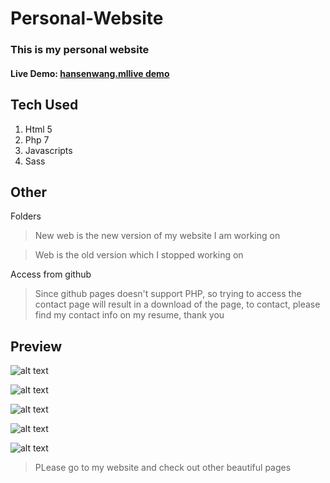 # Personal-Website
### This is my personal website
#### Live Demo: [hansenwang.mllive demo](http://www.hansenwang.ml)

## Tech Used
1. Html 5
2. Php 7
3. Javascripts
4. Sass

## Other
Folders
>New web is the new version of my website I am working on

>Web is the old version which I stopped working on

Access from github
>Since github pages doesn't support PHP, so trying to access the contact page will result in a download of the page, to contact, please find my contact info on my resume, thank you

## Preview
![alt text](https://WangHansen.github.io/img/designs/1.png "Main Page")

![alt text](https://WangHansen.github.io/img/designs/2.png "Main Page")

![alt text](https://WangHansen.github.io/img/designs/3.png "Main Page")

![alt text](https://WangHansen.github.io/img/designs/4.png "Main Page")

![alt text](https://WangHansen.github.io/img/designs/5.png "Main Page")
>PLease go to my website and check out other beautiful pages
